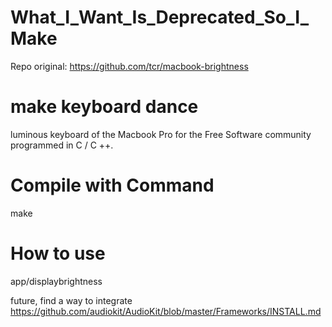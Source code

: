 # What_I_Want_Is_Deprecated_So_I_Make
Repo original: https://github.com/tcr/macbook-brightness


# make keyboard dance

luminous keyboard of the Macbook Pro for the Free Software community programmed in C / C ++.


# Compile with Command

make

# How to use

app/displaybrightness

future, find a way to integrate 
https://github.com/audiokit/AudioKit/blob/master/Frameworks/INSTALL.md

